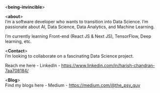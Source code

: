 <**being-invincible**>

<**about**>  <br>
I’m a software developer who wants to transition into Data Science.
I’m passionate about AI, Data Science, Data Analytics, and Machine Learning.

I’m currently learning Front-end (React JS & Next JS), TensorFlow, Deep learning, etc.

<**Contact**>  <br>
I’m looking to collaborate on a fascinating Data Science project.

Reach me here - LinkedIn - https://www.linkedin.com/in/harish-chandran-7aa708184/


<**Blog**>  <br>
Find my blogs here - Medium - https://medium.com/@the_psy_guy

<!---
being-invincible/being-invincible is a ✨ special ✨ repository because its `README.md` (this file) appears on your GitHub profile.
You can click the Preview link to take a look at your changes.
--->
